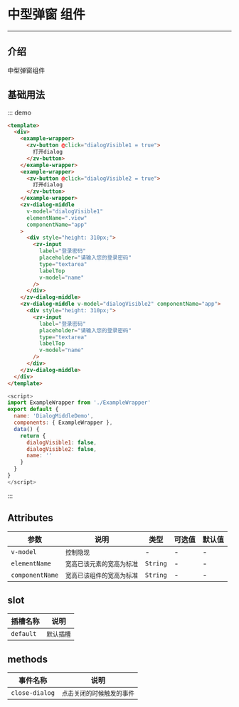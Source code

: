 # 中型弹窗 组件

<!-- {.md} -->

---

<!-- {.md} -->

## 介绍

<!-- {.md} -->

中型弹窗组件

<!-- {.md} -->

## 基础用法

<!-- {.md} -->
<dialog-middle-demo></dialog-middle-demo>

::: demo

```html
<template>
  <div>
    <example-wrapper>
      <zv-button @click="dialogVisible1 = true">
        打开dialog
      </zv-button>
    </example-wrapper>
    <example-wrapper>
      <zv-button @click="dialogVisible2 = true">
        打开dialog
      </zv-button>
    </example-wrapper>
    <zv-dialog-middle
      v-model="dialogVisible1"
      elementName=".view"
      componentName="app"
    >
      <div style="height: 310px;">
        <zv-input
          label="登录密码"
          placeholder="请输入您的登录密码"
          type="textarea"
          labelTop
          v-model="name"
        />
      </div>
    </zv-dialog-middle>
    <zv-dialog-middle v-model="dialogVisible2" componentName="app">
      <div style="height: 310px;">
        <zv-input
          label="登录密码"
          placeholder="请输入您的登录密码"
          type="textarea"
          labelTop
          v-model="name"
        />
      </div>
    </zv-dialog-middle>
  </div>
</template>
```
```js
<script>
import ExampleWrapper from './ExampleWrapper'
export default {
  name: 'DialogMiddleDemo',
  components: { ExampleWrapper },
  data() {
    return {
      dialogVisible1: false,
      dialogVisible2: false,
      name: ''
    }
  }
}
</script>
```
:::

## Attributes

<!-- {.md} -->

| 参数      | 说明                                   | 类型     | 可选值 | 默认值    |
| --------- | -------------------------------------- | -------- | ------ | --------- |
| `v-model `     | `控制隐现`                                 | - | -      | -         |
| `elementName`      | `宽高已该元素的宽高为标准`                                 | `String` | -      | -         |
| `componentName`      | `宽高已该组件的宽高为标准`                                 | `String` | -      | -         |

## slot

<!-- {.md} -->

| 插槽名称      | 说明                                   |
| --------- | -------------------------------------- |
| `default`  | `默认插槽`                                 |


## methods

<!-- {.md} -->

| 事件名称      | 说明                                   |
| --------- | -------------------------------------- |
| `close-dialog`  | `点击关闭的时候触发的事件`                                 |
